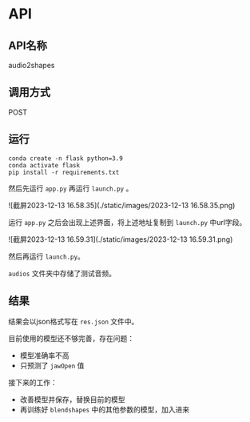 # API

## API名称

audio2shapes

## 调用方式

POST

## 运行

```
conda create -n flask python=3.9
conda activate flask
pip install -r requirements.txt
```

然后先运行 `app.py` 再运行 `launch.py` 。

![截屏2023-12-13 16.58.35](./static/images/2023-12-13 16.58.35.png)

运行 `app.py` 之后会出现上述界面，将上述地址复制到 `launch.py` 中url字段。

![截屏2023-12-13 16.59.31](./static/images/2023-12-13 16.59.31.png)

然后再运行 `launch.py`。

`audios` 文件夹中存储了测试音频。

## 结果

结果会以json格式写在 `res.json` 文件中。

目前使用的模型还不够完善，存在问题：

* 模型准确率不高
* 只预测了 `jawOpen` 值

接下来的工作：

* 改善模型并保存，替换目前的模型
* 再训练好 `blendshapes` 中的其他参数的模型，加入进来
